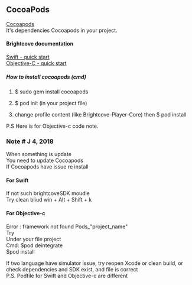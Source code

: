 ## CocoaPods  
[Cocoapods](https://cocoapods.org/)  
It's dependencies Cocoapods in your project.  
  
#### Brightcove documentation  
[Swift - quick start](https://support.brightcove.com/quick-start-create-simple-video-app-using-swift)  
[Objective-C - quick start](https://support.brightcove.com/quick-start-create-simple-video-app-using-objective-c)  

##### How to install cocoapods (cmd)  
1. $ sudo gem install cocoapods  

2. $ pod init (in your project file) 

3. change profile content (like Brightcove-Player-Core) then  $ pod install  

P.S Here is for Objective-c code note.  

### Note  # J 4, 2018
  
When something is update  
You need to update Cocoapods    
If Cocoapods have issue re install  
  
#### For Swift   
If not such brightcoveSDK moudle   
Try clean bliud  win + Alt + Shift + k  

#### For Objective-c  
  
Error :  framework not found Pods_"project_name"  
Try   
Under your file project  
Cmd: $pod deintegrate  
     $pod install  
  

If two language have simulator issue, try reopen Xcode or clean build, or check dependencies and SDK exist, and file is correct  
P.S. Podfile for Swift and Objective-c are different
